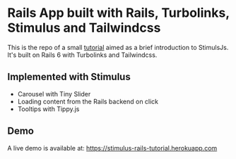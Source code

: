 # Rails App built with Rails, Turbolinks, Stimulus and Tailwindcss

This is the repo of a small [tutorial](http://bit.ly/stimulus-rails) aimed as a brief introduction to StimulsJs. It's built on Rails 6 with Turbolinks and Tailwindcss.

## Implemented with Stimulus
- Carousel with Tiny Slider
- Loading content from the Rails backend on click
- Tooltips with Tippy.js

## Demo

A live demo is available at: https://stimulus-rails-tutorial.herokuapp.com
